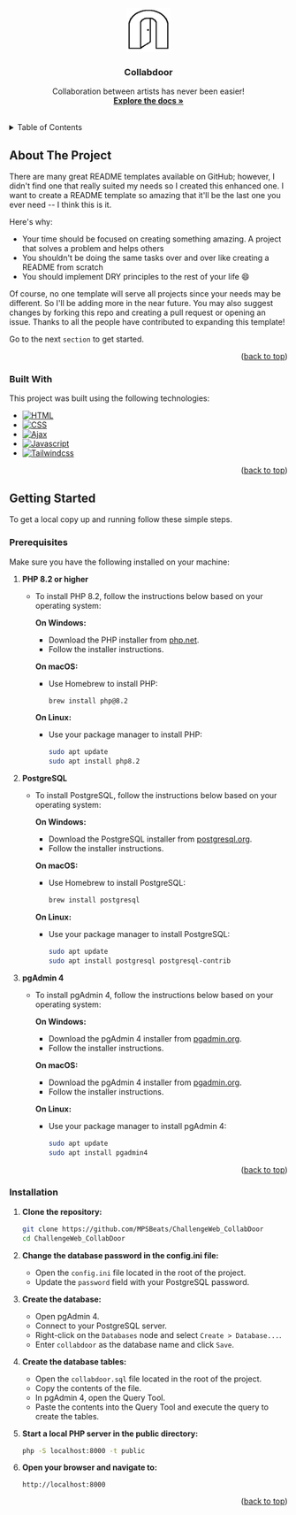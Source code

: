 <a id="readme-top"></a>


<div align="center">
  <a href="https://github.com/MPSBeats/ChallengeWeb_CollabDoor.git">
    <img src="public/assets/img/logoCollabdoor3.svg" alt="Logo" width="80" height="80">
  </a>

  <h3 align="center">Collabdoor</h3>

  <p align="center">
    Collaboration between artists has never been easier!
    <br />
    <a href="https://github.com/MPSBeats/ChallengeWeb_CollabDoor"><strong>Explore the docs »</strong></a>
    <br />
    <br />
  </p>
</div>


<details>
  <summary>Table of Contents</summary>
  <ol>
    <li>
      <a href="#about-the-project">About The Project</a>
      <ul>
        <li><a href="#built-with">Built With</a></li>
      </ul>
    </li>
    <li>
      <a href="#getting-started">Getting Started</a>
      <ul>
        <li><a href="#prerequisites">Prerequisites</a></li>
        <li><a href="#installation">Installation</a></li>
      </ul>
    </li>
  </ol>
</details>

<!-- ABOUT THE PROJECT -->
## About The Project

There are many great README templates available on GitHub; however, I didn't find one that really suited my needs so I created this enhanced one. I want to create a README template so amazing that it'll be the last one you ever need -- I think this is it.

Here's why:
* Your time should be focused on creating something amazing. A project that solves a problem and helps others
* You shouldn't be doing the same tasks over and over like creating a README from scratch
* You should implement DRY principles to the rest of your life :smile:

Of course, no one template will serve all projects since your needs may be different. So I'll be adding more in the near future. You may also suggest changes by forking this repo and creating a pull request or opening an issue. Thanks to all the people have contributed to expanding this template!

Go to the next `section` to get started.

<p align="right">(<a href="#readme-top">back to top</a>)</p>

### Built With

This project was built using the following technologies:

* [![HTML][html]][html-url]
* [![CSS][css]][css-url]
* [![Ajax][ajax]][ajax-url]
* [![Javascript][js]][js-url]
* [![Tailwindcss][tailwindcss.com]][Tailwindcss-url]


<p align="right">(<a href="#readme-top">back to top</a>)</p>

<!-- GETTING STARTED -->
## Getting Started

To get a local copy up and running follow these simple steps.

### Prerequisites

Make sure you have the following installed on your machine:

1. **PHP 8.2 or higher**
   - To install PHP 8.2, follow the instructions below based on your operating system:

     **On Windows:**
     - Download the PHP installer from [php.net](https://windows.php.net/download/).
     - Follow the installer instructions.

     **On macOS:**
     - Use Homebrew to install PHP:
       ```sh
       brew install php@8.2
       ```

     **On Linux:**
     - Use your package manager to install PHP:
       ```sh
       sudo apt update
       sudo apt install php8.2
       ```

2. **PostgreSQL**
   - To install PostgreSQL, follow the instructions below based on your operating system:

     **On Windows:**
     - Download the PostgreSQL installer from [postgresql.org](https://www.postgresql.org/download/windows/).
     - Follow the installer instructions.

     **On macOS:**
     - Use Homebrew to install PostgreSQL:
       ```sh
       brew install postgresql
       ```

     **On Linux:**
     - Use your package manager to install PostgreSQL:
       ```sh
       sudo apt update
       sudo apt install postgresql postgresql-contrib
       ```

3. **pgAdmin 4**
   - To install pgAdmin 4, follow the instructions below based on your operating system:

     **On Windows:**
     - Download the pgAdmin 4 installer from [pgadmin.org](https://www.pgadmin.org/download/pgadmin-4-windows/).
     - Follow the installer instructions.

     **On macOS:**
     - Download the pgAdmin 4 installer from [pgadmin.org](https://www.pgadmin.org/download/pgadmin-4-macos/).
     - Follow the installer instructions.

     **On Linux:**
     - Use your package manager to install pgAdmin 4:
       ```sh
       sudo apt update
       sudo apt install pgadmin4
       ```

<p align="right">(<a href="#readme-top">back to top</a>)</p>

### Installation

1. **Clone the repository:**
   ```sh
   git clone https://github.com/MPSBeats/ChallengeWeb_CollabDoor
   cd ChallengeWeb_CollabDoor
   ```

2. **Change the database password in the config.ini file:**
    - Open the `config.ini` file located in the root of the project.
    - Update the `password` field with your PostgreSQL password.

3. **Create the database:**
    - Open pgAdmin 4.
    - Connect to your PostgreSQL server.
    - Right-click on the `Databases` node and select `Create > Database...`.
    - Enter `collabdoor` as the database name and click `Save`.

4. **Create the database tables:**
    - Open the `collabdoor.sql` file located in the root of the project.
    - Copy the contents of the file.
    - In pgAdmin 4, open the Query Tool.
    - Paste the contents into the Query Tool and execute the query to create the tables.

5. **Start a local PHP server in the public directory:**
    ```sh
    php -S localhost:8000 -t public
    ```

6. **Open your browser and navigate to:**
    ```
    http://localhost:8000
    ```


<p align="right">(<a href="#readme-top">back to top</a>)</p>

[html]: https://img.shields.io/badge/HTML5-E34F26?logo=html5&logoColor=fff&style=flat-square
[html-url]: https://developer.mozilla.org/en-US/docs/Web/HTML
[css]: https://img.shields.io/badge/CSS3-1572B6?logo=css3&logoColor=fff&style=flat-square
[css-url]: https://developer.mozilla.org/en-US/docs/Web/CSS
[ajax]: https://img.shields.io/badge/AJAX-0095D5?logo=ajax&logoColor=fff&style=flat-square
[ajax-url]: https://developer.mozilla.org/en-US/docs/Web/Guide/AJAX
[js]: https://shields.io/badge/JavaScript-F7DF1E?logo=JavaScript&logoColor=000&style=flat-square
[js-url]: https://developer.mozilla.org/en-US/docs/Web/JavaScript
[tailwindcss.com]: https://img.shields.io/badge/Tailwind_CSS-grey?style=flat-square&logo=tailwind-css&logoColor=38B2AC
[tailwindcss-url]: https://tailwindcss.com